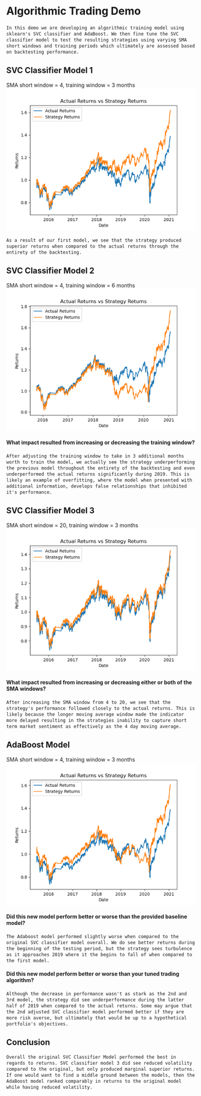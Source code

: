 # Algorithmic Trading Demo

    In this demo we are developing an algorithmic training model using sklearn's SVC classifier and AdaBoost. We then fine tune the SVC classifier model to test the resulting strategies using varying SMA short windows and training periods which ultimately are assessed based on backtesting performance.
## SVC Classifier Model 1
SMA short window = 4, training window = 3 months
![fig0](Resources/fig0.png)
    
    As a result of our first model, we see that the strategy produced superior returns when compared to the actual returns through the entirety of the backtesting.
## SVC Classifier Model 2
SMA short window = 4, training window = 6 months
![fig1](Resources/fig1.png)

#### What impact resulted from increasing or decreasing the training window?

    After adjusting the training window to take in 3 additional months worth to train the model, we actually see the strategy underperforming the previous model throughout the entirety of the backtesting and even underperformed the actual returns significantly during 2019. This is likely an example of overfitting, where the model when presented with additional information, develops false relationships that inhibited it's performance.

## SVC Classifier Model 3
SMA short window = 20, training window = 3 months
![fig2](Resources/fig2.png)

#### What impact resulted from increasing or decreasing either or both of the SMA windows?

    After increasing the SMA window from 4 to 20, we see that the strategy's performance followed closely to the actual returns. This is likely because the longer moving average window made the indicator more delayed resulting in the strategies inability to capture short term market sentiment as effectively as the 4 day moving average.
    
## AdaBoost Model
SMA short window = 4, training window = 3 months
![fig3](Resources/fig3.png)

#### Did this new model perform better or worse than the provided baseline model? 

    The Adaboost model performed slightly worse when compared to the original SVC classifier model overall. We do see better returns during the beginning of the testing period, but the strategy sees turbulence as it approaches 2019 where it the begins to fall of when compared to the first model.

#### Did this new model perform better or worse than your tuned trading algorithm?

    Although the decrease in performance wasn't as stark as the 2nd and 3rd model, the strategy did see underperformance during the latter half of 2019 when compared to the actual returns. Some may argue that the 2nd adjusted SVC classifier model performed better if they are more risk averse, but ultimately that would be up to a hypothetical portfolio's objectives.
    
## Conclusion

    Overall the original SVC Classifier Model performed the best in regards to returns. SVC classifier model 3 did see reduced volatility compared to the original, but only produced marginal superior returns. If one would want to find a middle ground between the models, then the AdaBoost model ranked comparably in returns to the original model while having reduced volatility. 